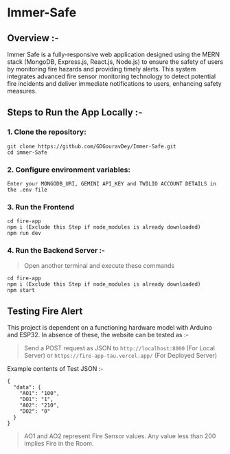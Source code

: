 # Immer-Safe

## Overview :-

Immer Safe is a fully-responsive web application designed using the MERN stack (MongoDB, Express.js, React.js, Node.js) to ensure the safety of users by monitoring fire hazards and providing timely alerts. This system integrates advanced fire sensor monitoring technology to detect potential fire incidents and deliver immediate notifications to users, enhancing safety measures.



## Steps to Run the App Locally :-
### 1. Clone the repository:
```
git clone https://github.com/GDGouravDey/Immer-Safe.git
cd immer-Safe
```
### 2. Configure environment variables:
```
Enter your MONGODB_URI, GEMINI API_KEY and TWILIO ACCOUNT DETAILS in the .env file
```
### 3. Run the Frontend
```
cd fire-app
npm i (Exclude this Step if node_modules is already downloaded)
npm run dev
```

### 4. Run the Backend Server :-
> Open another terminal and execute these commands
```
cd fire-app
npm i (Exclude this Step if node_modules is already downloaded)
npm start
```

## Testing Fire Alert
This project is dependent on a functioning hardware model with Arduino and ESP32. In absence of these, the website can be tested as :-
> Send a POST request as JSON to ```http://localhost:8000``` (For Local Server) or ```https://fire-app-tau.vercel.app/``` (For Deployed Server)

Example contents of Test JSON :-
```
{
  "data": {
    "AO1": "100",
    "DO1": "1",
    "AO2": "210",
    "DO2": "0"
  }
}
```
> AO1 and AO2 represent Fire Sensor values. Any value less than 200 implies Fire in the Room.


